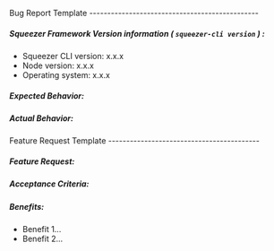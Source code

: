 Bug Report Template -----------------------------------------------

##### Squeezer Framework Version information ( `squeezer-cli version` ) :

* Squeezer CLI version: x.x.x
* Node version: x.x.x
* Operating system: x.x.x

##### Expected Behavior:

##### Actual Behavior:

Feature Request Template ------------------------------------------

##### Feature Request:

##### Acceptance Criteria:

##### Benefits:

* Benefit 1...
* Benefit 2...
